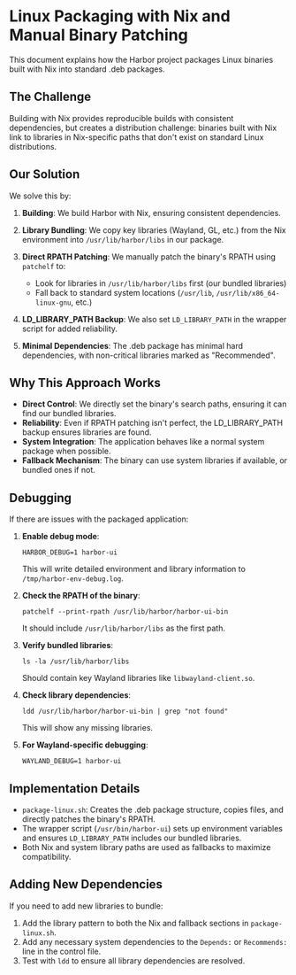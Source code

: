 # Linux Packaging with Nix and Manual Binary Patching

This document explains how the Harbor project packages Linux binaries built with Nix into standard .deb packages.

## The Challenge

Building with Nix provides reproducible builds with consistent dependencies, but creates a distribution challenge: binaries built with Nix link to libraries in Nix-specific paths that don't exist on standard Linux distributions.

## Our Solution

We solve this by:

1. **Building**: We build Harbor with Nix, ensuring consistent dependencies.

2. **Library Bundling**: We copy key libraries (Wayland, GL, etc.) from the Nix environment into `/usr/lib/harbor/libs` in our package.

3. **Direct RPATH Patching**: We manually patch the binary's RPATH using `patchelf` to:
   - Look for libraries in `/usr/lib/harbor/libs` first (our bundled libraries)
   - Fall back to standard system locations (`/usr/lib`, `/usr/lib/x86_64-linux-gnu`, etc.)

4. **LD_LIBRARY_PATH Backup**: We also set `LD_LIBRARY_PATH` in the wrapper script for added reliability.

5. **Minimal Dependencies**: The .deb package has minimal hard dependencies, with non-critical libraries marked as "Recommended".

## Why This Approach Works

- **Direct Control**: We directly set the binary's search paths, ensuring it can find our bundled libraries.
- **Reliability**: Even if RPATH patching isn't perfect, the LD_LIBRARY_PATH backup ensures libraries are found.
- **System Integration**: The application behaves like a normal system package when possible.
- **Fallback Mechanism**: The binary can use system libraries if available, or bundled ones if not.

## Debugging

If there are issues with the packaged application:

1. **Enable debug mode**:
   ```
   HARBOR_DEBUG=1 harbor-ui
   ```
   This will write detailed environment and library information to `/tmp/harbor-env-debug.log`.

2. **Check the RPATH of the binary**:
   ```
   patchelf --print-rpath /usr/lib/harbor/harbor-ui-bin
   ```
   It should include `/usr/lib/harbor/libs` as the first path.

3. **Verify bundled libraries**:
   ```
   ls -la /usr/lib/harbor/libs
   ```
   Should contain key Wayland libraries like `libwayland-client.so`.

4. **Check library dependencies**:
   ```
   ldd /usr/lib/harbor/harbor-ui-bin | grep "not found"
   ```
   This will show any missing libraries.

5. **For Wayland-specific debugging**:
   ```
   WAYLAND_DEBUG=1 harbor-ui
   ```

## Implementation Details

- `package-linux.sh`: Creates the .deb package structure, copies files, and directly patches the binary's RPATH.
- The wrapper script (`/usr/bin/harbor-ui`) sets up environment variables and ensures `LD_LIBRARY_PATH` includes our bundled libraries.
- Both Nix and system library paths are used as fallbacks to maximize compatibility.

## Adding New Dependencies

If you need to add new libraries to bundle:

1. Add the library pattern to both the Nix and fallback sections in `package-linux.sh`.
2. Add any necessary system dependencies to the `Depends:` or `Recommends:` line in the control file.
3. Test with `ldd` to ensure all library dependencies are resolved. 